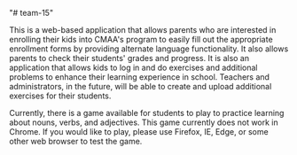 "# team-15"

This is a web-based application that allows parents who are interested in enrolling their kids into CMAA's program to easily fill out the appropriate enrollment forms by providing alternate language functionality. It also allows parents to check their students' grades and progress. It is also an application that allows kids to log in and do exercises and additional problems to enhance their learning experience in school. Teachers and administrators, in the future, will be able to create and upload additional exercises for their students.

Currently, there is a game available for students to play to practice learning about nouns, verbs, and adjectives. This game currently does not work in Chrome. If you would like to play, please use Firefox, IE, Edge, or some other web browser to test the game. 

